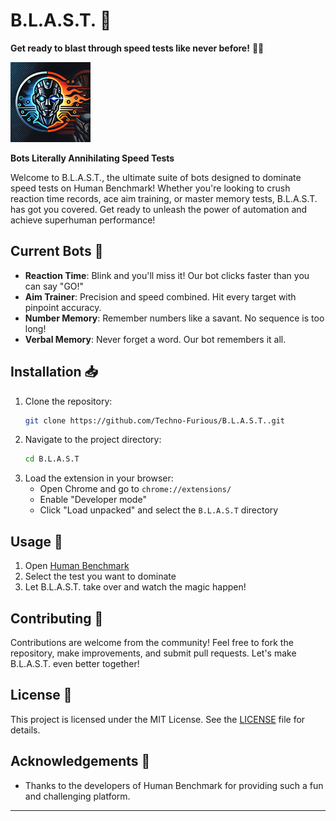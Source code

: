 # B.L.A.S.T. 🚀
**Get ready to blast through speed tests like never before!** 🚀💥

![B.L.A.S.T. Logo](icons/logo128.png)

**Bots Literally Annihilating Speed Tests**

Welcome to B.L.A.S.T., the ultimate suite of bots designed to dominate speed tests on Human Benchmark! Whether you're looking to crush reaction time records, ace aim training, or master memory tests, B.L.A.S.T. has got you covered. Get ready to unleash the power of automation and achieve superhuman performance!

## Current Bots 🤖

- **Reaction Time**: Blink and you'll miss it! Our bot clicks faster than you can say "GO!"
- **Aim Trainer**: Precision and speed combined. Hit every target with pinpoint accuracy.
- **Number Memory**: Remember numbers like a savant. No sequence is too long!
- **Verbal Memory**: Never forget a word. Our bot remembers it all.


## Installation 📥

1. Clone the repository:
    ```sh
    git clone https://github.com/Techno-Furious/B.L.A.S.T..git
    ```
2. Navigate to the project directory:
    ```sh
    cd B.L.A.S.T
    ```
3. Load the extension in your browser:
    - Open Chrome and go to `chrome://extensions/`
    - Enable "Developer mode"
    - Click "Load unpacked" and select the `B.L.A.S.T` directory

## Usage 🚀

1. Open [Human Benchmark](https://humanbenchmark.com/)
2. Select the test you want to dominate
3. Let B.L.A.S.T. take over and watch the magic happen!

## Contributing 🤝

Contributions are welcome from the community! Feel free to fork the repository, make improvements, and submit pull requests. Let's make B.L.A.S.T. even better together!

## License 📄

This project is licensed under the MIT License. See the [LICENSE](LICENSE) file for details.

## Acknowledgements 🙏

- Thanks to the developers of Human Benchmark for providing such a fun and challenging platform.

---

